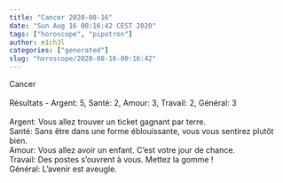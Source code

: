 ```yaml
---
title: "Cancer 2020-08-16"
date: "Sun Aug 16 00:16:42 CEST 2020"
tags: ["horoscope", "pipotron"]
author: m1ch3l
categories: ["generated"]
slug: "horoscope/2020-08-16-00:16:42"
---
```


Cancer<br>
<br>
Résultats - Argent: 5, Santé: 2, Amour: 3, Travail: 2, Général: 3<br>
<br>
Argent:  Vous allez trouver un ticket gagnant par terre. <br>
Santé:   Sans être dans une forme éblouissante, vous vous sentirez plutôt bien. <br>
Amour:   Vous allez avoir un enfant. C’est votre jour de chance.<br>
Travail: Des postes s’ouvrent à vous. Mettez la gomme !<br>
Général: L’avenir est aveugle.<br>
